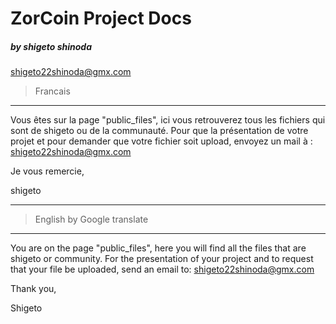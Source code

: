 ﻿# ZorCoin Project Docs
##### by shigeto shinoda
shigeto22shinoda@gmx.com


> Francais

------------
Vous êtes sur la page "public_files", ici vous retrouverez tous les fichiers qui sont de shigeto ou de la communauté. Pour que la présentation de votre projet et pour demander que votre fichier soit upload, envoyez un mail à : shigeto22shinoda@gmx.com

Je vous remercie,

shigeto

------------


> English
by Google translate

------------
You are on the page "public_files", here you will find all the files that are shigeto or community. For the presentation of your project and to request that your file be uploaded, send an email to: shigeto22shinoda@gmx.com

Thank you,

Shigeto